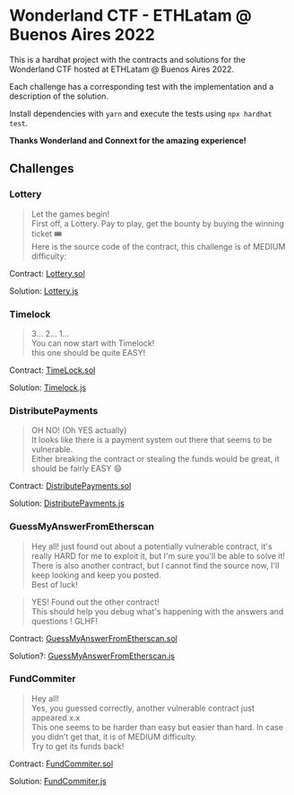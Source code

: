 # Wonderland CTF - ETHLatam @ Buenos Aires 2022

This is a hardhat project with the contracts and solutions for the Wonderland CTF hosted at ETHLatam @ Buenos Aires 2022.

Each challenge has a corresponding test with the implementation and a description of the solution.

Install dependencies with `yarn` and execute the tests using `npx hardhat test`.

**Thanks Wonderland and Connext for the amazing experience!**

## Challenges

### Lottery

>Let the games begin!  
>First off, a Lottery. Pay to play, get the bounty by buying the winning ticket 🎟  
>Here is the source code of the contract, this challenge is of MEDIUM difficulty:  

Contract: [Lottery.sol](contracts/Lottery.sol)

Solution: [Lottery.js](test/Lottery.js)

### Timelock

> 3... 2... 1...  
> You can now start with Timelock!  
> this one should be quite EASY!  

Contract: [TimeLock.sol](contracts/TimeLock.sol)

Solution: [Timelock.js](test/Timelock.js)

### DistributePayments

>OH NO! (Oh YES actually)  
>It looks like there is a payment system out there that seems to be vulnerable.  
>Either breaking the contract or stealing the funds would be great, it should be fairly EASY 😄  

Contract: [DistributePayments.sol](contracts/DistributePayments.sol)

Solution: [DistributePayments.js](test/DistributePayments.js)

### GuessMyAnswerFromEtherscan

>Hey all! just found out about a potentially vulnerable contract, it's really HARD for me to exploit it, but I'm sure you'll be able to solve it!  
>There is also another contract, but I cannot find the source now, I'll keep looking and keep you posted.  
>Best of luck!

>YES! Found out the other contract!  
>This should help you debug what's happening with the answers and questions ! GLHF!

Contract: [GuessMyAnswerFromEtherscan.sol](contracts/GuessMyAnswerFromEtherscan.sol)

Solution?: [GuessMyAnswerFromEtherscan.js](test/GuessMyAnswerFromEtherscan.js)

### FundCommiter

>Hey all!  
>Yes, you guessed correctly, another vulnerable contract just appeared x.x  
>This one seems to be harder than easy but easier than hard. In case you didn’t get that, it is of MEDIUM difficulty.  
>Try to get its funds back!

Contract: [FundCommiter.sol](contracts/FundCommiter.sol)

Solution: [FundCommiter.js](test/FundCommiter.js)
